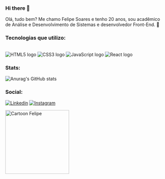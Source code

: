 ### Hi there 👋

Olá, tudo bem? Me chamo Felipe Soares e tenho 20 anos, sou acadêmico de Análise e Desenvolvimento de Sistemas e desenvolvedor Front-End. 🫠

### Tecnologias que utilizo:

<div style= "display: inline_block"> </br>
  <img aling = "center" alt="HTML5 logo" src= "https://img.shields.io/badge/HTML5-E34F26?style=for-the-badge&logo=html5&logoColor=white"/>
  <img aling = "center" alt="CSS3 logo" src= "https://img.shields.io/badge/CSS3-1572B6?style=for-the-badge&logo=css3&logoColor=white"/>
  <img aling = "center" alt="JavaScript logo" src= "https://img.shields.io/badge/JavaScript-F7DF1E?style=for-the-badge&logo=javascript&logoColor=black"/>
  <img aling = "center" alt="React logo" src= "https://img.shields.io/badge/React-20232A?style=for-the-badge&logo=react&logoColor=61DAFB"/>

</div>



### Stats:

![Anurag's GitHub stats](https://github-readme-stats.vercel.app/api?username=FelipeS0ares18&show_icons=true&theme=dracula)

### Social:

[![Linkedin](https://img.shields.io/badge/LinkedIn-0077B5?style=for-the-badge&logo=linkedin&logoColor=white)](https://www.linkedin.com/in/felipe-soares-de-miranda-b65131272/) [![Instagram](https://img.shields.io/badge/Instagram-E4405F?style=for-the-badge&logo=instagram&logoColor=white)](https://img.shields.io/badge/Instagram-E4405F?style=for-the-badge&logo=instagram&logoColor=white)


<img aling = "right" width = "200px" height = "200px" aling-itens = "right"  alt="Cartoon Felipe " src= "https://cdn.discordapp.com/attachments/996534137550803105/1141261921950109717/download20230803034626.png"/>
